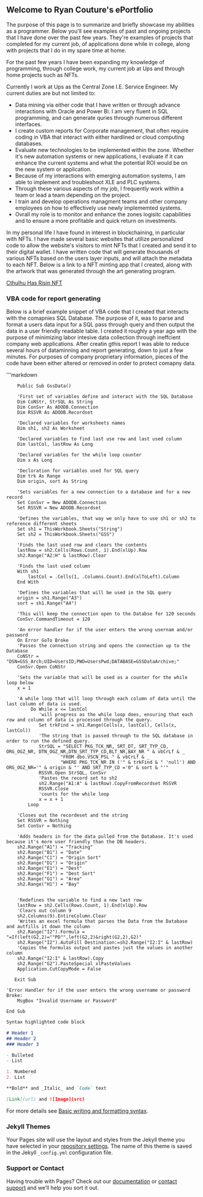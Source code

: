 ## Welcome to Ryan Couture's ePortfolio

The purpose of this page is to summarize and briefly showcase my abilities as a programmer. Below you'll see examples of past and ongoing projects that I have done over the past few years. They're examples of projects that completed for my current job, of applications done while in college, along with projects that I do in my spare time at home. 

For the past few years I have been expanding my knowledge of programming, through college work, my current job at Ups and through home projects such as NFTs. 

Currently I work at Ups as the Central Zone I.E. Service Engineer. My current duties are but not limited to:
- Data mining via either code that I have written or through advance interactions with Oracle and Power Bi. I am very fluent in SQL programming, and can generate quries through numerous different interfaces. 
- I create custom reports for Corporate management, that often require coding in VBA that interact with either hardlined or cloud computing databases.
- Evaluate new technologies to be implemented within the zone. Whether it's new automation systems or new applications, I evaluate if it can enhance the current systems and what the potential ROI would be on the new system or application.
- Because of my interactions with emerging automation systems, I am able to implement and troubleshoot XLE and PLC systems.
- Through these various aspects of my job, I frequently work within a team or lead a team depending on the project. 
- I train and develop operations managment teams and other company employees on how to effectively use newly implememted systems.
- Ovrall my role is to monitor and enhance the zones logisitc capabilities and to ensure a more profitable and quick return on investments. 

In my personal life I have found in interest in blockchaining, in particular with NFTs. I have made several basic websites that utilize personalized code to allow the website's visitors to mint NFTs that I created and send it to their digital wallet. I have written code that will generate thousands of various NFTs based on the users layer inputs, and will attach the metadata to each NFT. Below is a link to a NFT minting app that I created, along with the artwork that was generated through the art generating program.

[Cthulhu Has Risin NFT](https://cthulhuhasrisin.com/)


### VBA code for report generating

Below is a brief example snippet of VBA code that I created that interacts with the comapnies SQL Database. The purpose of it, was to parse and format a users data input for a SQL pass through query and then output the data in a user friendly readable table. I created it roughly a year ago with the purpose of minimizing labor intesive data collection through ineffcient company web applications. After creatin gthis report I was able to reduce several hours of dataminning and report generating, down to just a few minutes. For purposes of company proprietary information, pieces of the code have been either altered or removed in order to protect comapny data.

'''markdown

        Public Sub GssData()

        'First set of variables define and interact with the SQL Database
        Dim CoNStr, StrSQL As String
        Dim ConSvr As ADODB.Connection
        Dim RSSVR As ADODB.Recordset

        'Declared variables for worksheets names
        Dim sh1, sh2 As Worksheet

        'Declared variables to find last use row and last used column
        Dim lastCol, lastRow As Long

        'Declared variables for the while loop counter
        Dim x As Long

        'Decloration for variables used for SQL query
        Dim trk As Range
        Dim origin, sort As String

        'Sets variables for a new connection to a database and for a new record
        Set ConSvr = New ADODB.Connection
        Set RSSVR = New ADODB.Recordset

        'Defines the variables, that way we only have to use sh1 or sh2 to reference different sheets
        Set sh1 = ThisWorkbook.Sheets("String")
        Set sh2 = ThisWorkbook.Sheets("GSS")

        'Finds the last used row and clears the contents
        lastRow = sh2.Cells(Rows.Count, 1).End(xlUp).Row
        sh2.Range("A2:H" & lastRow).Clear

        'Finds the last used column
        With sh1
            lastCol = .Cells(1, .Columns.Count).End(xlToLeft).Column
        End With

        'Defines the variables that will be used in the SQL query
        origin = sh1.Range("A3")
        sort = sh1.Range("A4")

        'This will keep the connection open to the Databse for 120 seconds
        ConSvr.CommandTimeout = 120

        'An error handler for if the user enters the wrong usernam and/or password
        On Error GoTo Broke
        'Passes the connection string and opens the connection up to the Database
        CoNStr = "DSN=GSS_Arch;UID=UsersID;PWD=UsersPwd;DATABASE=GSSDataArchive;"
        ConSvr.Open CoNStr

        'Sets the variable that will be used as a counter for the while loop below
        x = 1

        'A while loop that will loop through each column of data until the last column of data is used.
             Do While x <= lastCol
                'will progress as the while loop does, ensuring that each row and column of data is processed through the query.
                Set trkFind = sh1.Range(Cells(x, lastCol), Cells(x, lastCol))
                'The string that is passed through to the SQL database in order to run the defined query.
                StrSQL = "SELECT PKG_TCK_NR, SRT_DT, SRT_TYP_CD, ORG_OGZ_NR, DTN_OGZ_NR,DTN_SRT_TYP_CD,BLT_NR,BAY_NR " & vbCrLf & _
                        "FROM dbo.VSCN_PSL " & vbCrLf & _
                        "WHERE PKG_TCK_NR IN ('" & trkFind & " 'null') AND ORG_OGZ_NR='" & origin & "' AND SRT_TYP_CD ='0" & sort & "'"
                RSSVR.Open StrSQL, ConSvr
                'Pastes the record set to sh2
                sh2.Range("A1:A" & lastRow).CopyFromRecordset RSSVR
                RSSVR.Close
                'counts for the while loop
                x = x + 1
            Loop

        'Closes out the recordeset and the string
        Set RSSVR = Nothing
        Set ConSvr = Nothing

        'Adds headers in for the data pulled from the Database. It's used because it's more user friendly than the DB headers.
        sh2.Range("A1") = "Tracking"
        sh2.Range("B1") = "Date"
        sh2.Range("C1") = "Origin Sort"
        sh2.Range("D1") = "Origin"
        sh2.Range("E1") = "Dest"
        sh2.Range("F1") = "Dest Sort"
        sh2.Range("G1") = "Area"
        sh2.Range("H1") = "Bay"


        'Redefines the variable to find a new last row
        lastRow = sh2.Cells(Rows.Count, 1).End(xlUp).Row
        'Clears out column 9
        sh2.Columns(9).EntireColumn.Clear
        'Writes an excel formula that parses the Data from the Database and autfills it down the column
        sh2.Range("I2").Formula = "=If(left(G2,2)=""PD"",left(G2,2)&right(G2,2),G2)"
        sh2.Range("I2").AutoFill Destination:=sh2.Range("I2:I" & lastRow)
        'Copies the formulas output and pastes just the values in another column
        sh2.Range("I2:I" & lastRow).Copy
        sh2.Range("G2").PasteSpecial xlPasteValues
        Application.CutCopyMode = False

       Exit Sub

    'Error Handler for if the user enters the wrong username or password
    Broke:
        MsgBox "Invalid Username or Password"

    End Sub

```markdown
Syntax highlighted code block

# Header 1
## Header 2
### Header 3

- Bulleted
- List

1. Numbered
2. List

**Bold** and _Italic_ and `Code` text

[Link](url) and ![Image](src)
```

For more details see [Basic writing and formatting syntax](https://docs.github.com/en/github/writing-on-github/getting-started-with-writing-and-formatting-on-github/basic-writing-and-formatting-syntax).

### Jekyll Themes

Your Pages site will use the layout and styles from the Jekyll theme you have selected in your [repository settings](https://github.com/couture20/SNHU/settings/pages). The name of this theme is saved in the Jekyll `_config.yml` configuration file.

### Support or Contact

Having trouble with Pages? Check out our [documentation](https://docs.github.com/categories/github-pages-basics/) or [contact support](https://support.github.com/contact) and we’ll help you sort it out.
